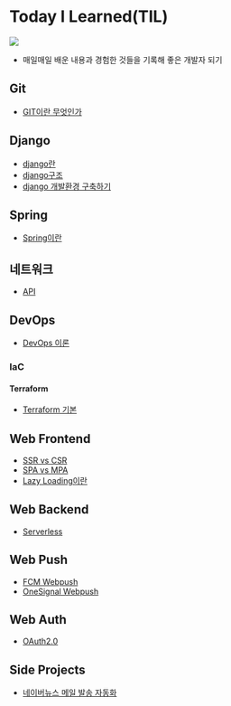 # Today I Learned(TIL)

<a href="https://velog.io/@qowhdgn"><img src="https://img.shields.io/badge/blog-https://velog.io/@qowhdgn-green.svg"/></a>

- 매일매일 배운 내용과 경험한 것들을 기록해 좋은 개발자 되기

## Git

- [GIT이란 무엇인가](https://github.com/francisBae/TIL/blob/master/git/GIT이란%20무엇인가.md)

## Django

- [django란](https://github.com/francisBae/TIL/blob/master/django/django란.md)
- [django구조](https://github.com/francisBae/TIL/blob/master/django/django구조.md)
- [django 개발환경 구축하기](https://github.com/francisBae/TIL/blob/master/django/django_개발환경_구축하기.md)

## Spring

- [Spring이란](https://github.com/francisBae/TIL/blob/master/spring/spring이란.md)

## 네트워크

- [API](https://github.com/francisBae/TIL/blob/master/network/API.md)

## DevOps

- [DevOps 이론](https://github.com/francisBae/TIL/blob/master/devops/devops_이론.md)

### IaC

#### Terraform

- [Terraform 기본](https://github.com/francisBae/TIL/blob/master/devops/iac/terraform/terraform_기본.md)

## Web Frontend

- [SSR vs CSR](https://github.com/francisBae/TIL/blob/master/web-frontend/ssr_vs_csr.md)
- [SPA vs MPA](https://github.com/francisBae/TIL/blob/master/web-frontend/spa_vs_mpa.md)
- [Lazy Loading이란](https://github.com/francisBae/TIL/blob/master/web-frontend/lazyloading.md)

## Web Backend

- [Serverless](https://github.com/francisBae/TIL/blob/master/web-backend/serverless.md)

## Web Push

- [FCM Webpush](https://github.com/francisBae/TIL/blob/master/webpush/fcm-webpush.md)
- [OneSignal Webpush](https://github.com/francisBae/TIL/blob/master/webpush/onesignal-webpush.md)

## Web Auth

- [OAuth2.0](https://github.com/francisBae/TIL/blob/master/webauth/oauth2.0.md)

## Side Projects

- [네이버뉴스 메일 발송 자동화](https://github.com/francisBae/proj_webcrawler)
